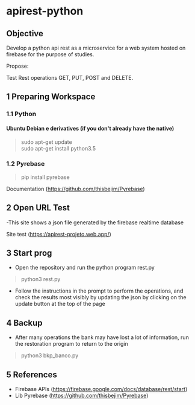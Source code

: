 # apirest-python

## Objective 

Develop a python api rest as a microservice for a web system hosted on firebase for the purpose of studies.

Propose:  

  Test Rest operations GET, PUT, POST and DELETE. 

## 1 Preparing Workspace

### 1.1 Python

#### Ubuntu Debian e derivatives (if you don't already have the native)

>sudo apt-get update<br>
>sudo apt-get install python3.5<br>


### 1.2 Pyrebase

>pip install pyrebase

Documentation (https://github.com/thisbejim/Pyrebase)


## 2 Open URL Test

-This site shows a json file generated by the firebase realtime database

Site test (https://apirest-projeto.web.app/)


## 3 Start prog

- Open the repository and run the python program rest.py
 
 > python3 rest.py<br>
 
- Follow the instructions in the prompt to perform the operations, and check the results most visibly by updating the json by clicking on the update button at the top of the page
 
 
## 4 Backup

- After many operations the bank may have lost a lot of information, run the restoration program to return to the origin

 > python3 bkp_banco.py<br>


## 5 References

- Firebase APIs (https://firebase.google.com/docs/database/rest/start)
- Lib Pyrebase (https://github.com/thisbejim/Pyrebase)

